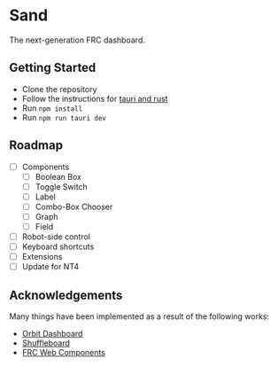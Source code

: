 # Sand

The next-generation FRC dashboard.

## Getting Started

- Clone the repository
- Follow the instructions for [tauri and rust](https://tauri.app/v1/guides/getting-started/prerequisites)
- Run `npm install`
- Run `npm run tauri dev`

## Roadmap

- [ ] Components
  - [ ] Boolean Box
  - [ ] Toggle Switch
  - [ ] Label
  - [ ] Combo-Box Chooser
  - [ ] Graph
  - [ ] Field
- [ ] Robot-side control
- [ ] Keyboard shortcuts
- [ ] Extensions
- [ ] Update for NT4

## Acknowledgements

Many things have been implemented as a result of the following works:

- [Orbit Dashboard](https://github.com/orbit1690/orbitdashboard)
- [Shuffleboard](https://github.com/wpilibsuite/shuffleboard)
- [FRC Web Components](https://github.com/frc-web-components)
